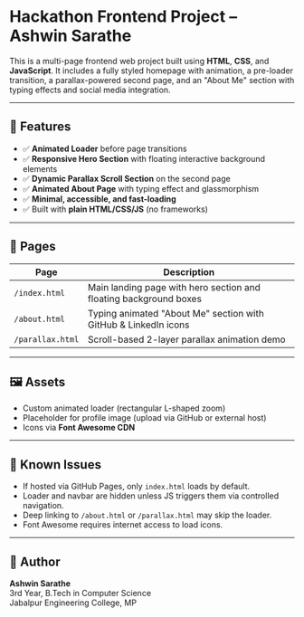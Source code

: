 # Hackathon Frontend Project – Ashwin Sarathe

This is a multi-page frontend web project built using **HTML**, **CSS**, and **JavaScript**. It includes a fully styled homepage with animation, a pre-loader transition, a parallax-powered second page, and an "About Me" section with typing effects and social media integration.

---

## 🚀 Features

- ✅ **Animated Loader** before page transitions
- ✅ **Responsive Hero Section** with floating interactive background elements
- ✅ **Dynamic Parallax Scroll Section** on the second page
- ✅ **Animated About Page** with typing effect and glassmorphism
- ✅ **Minimal, accessible, and fast-loading**
- ✅ Built with **plain HTML/CSS/JS** (no frameworks)

---

## 📁 Pages

| Page | Description |
|------|-------------|
| `/index.html` | Main landing page with hero section and floating background boxes |
| `/about.html` | Typing animated "About Me" section with GitHub & LinkedIn icons |
| `/parallax.html` | Scroll-based 2-layer parallax animation demo |

---

## 🖼️ Assets

- Custom animated loader (rectangular L-shaped zoom)
- Placeholder for profile image (upload via GitHub or external host)
- Icons via **Font Awesome CDN**

---

## 🧩 Known Issues

- If hosted via GitHub Pages, only `index.html` loads by default.
- Loader and navbar are hidden unless JS triggers them via controlled navigation.
- Deep linking to `/about.html` or `/parallax.html` may skip the loader.
- Font Awesome requires internet access to load icons.

---

## 👤 Author

**Ashwin Sarathe**  
3rd Year, B.Tech in Computer Science  
Jabalpur Engineering College, MP  
